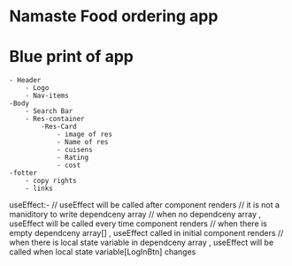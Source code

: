 # Namaste Food ordering app
#   Blue print of app

    - Header
        - Logo
        - Nav-items
    -Body
        - Search Bar
        - Res-container
            -Res-Card
                - image of res
                - Name of res
                - cuisens
                - Rating
                - cost
    -fotter
        - copy rights
        - links


useEffect:- 
        // useEffect will be called after component renders
        // it is not a maniditory to write dependceny array
        // when no dependceny array , useEffect  will be called every time component renders
        // when there is empty dependceny array[] , useEffect called in initial component renders
        // when there is local state variable in dependceny array , useEffect  will be called when local state variable[LogInBtn] changes
